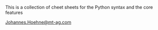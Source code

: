 This is a collection of cheet sheets for the Python syntax and the core features

Johannes.Hoehne@mt-ag.com
